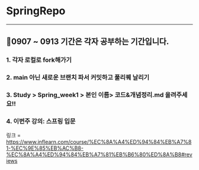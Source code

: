 # SpringRepo
------------
## 📍0907 ~ 0913 기간은 각자 공부하는 기간입니다. 
### 1. 각자 로컬로 fork해가기
### 2. main 아닌 새로운 브랜치 파서 커밋하고 풀리퀘 날리기
### 3. Study > Spring_week1 > 본인 이름> 코드&개념정리.md 올려주세요!!
### 4. 이번주 강의: 스프링 입문
링크 = https://www.inflearn.com/course/%EC%8A%A4%ED%94%84%EB%A7%81-%EC%9E%85%EB%AC%B8-%EC%8A%A4%ED%94%84%EB%A7%81%EB%B6%80%ED%8A%B8#reviews
